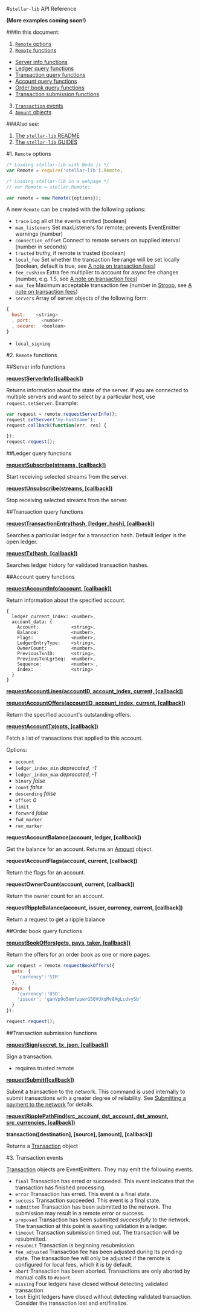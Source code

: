 #`stellar-lib` API Reference

__(More examples coming soon!)__

###In this document:

1. [`Remote` options](REFERENCE.md#1-remote-options)
2. [`Remote` functions](REFERENCE.md#2-remote-functions)
  + [Server info functions](REFERENCE.md#server-info-functions)
  + [Ledger query functions](REFERENCE.md#ledger-query-functions)
  + [Transaction query functions](REFERENCE.md#transaction-query-functions)
  + [Account query functions](REFERENCE.md#account-query-functions)
  + [Order book query functions](REFERENCE.md#order-book-query-functions)
  + [Transaction submission functions](REFERENCE.md#transaction-submission-functions)
3. [`Transaction` events](REFERENCE.md#3-transaction-events)
4. [`Amount` objects](REFERENCE.md#4-amount-objects)


###Also see:

1. [The `stellar-lib` README](../README.md)
2. [The `stellar-lib` GUIDES](GUIDES.md)


#1. `Remote` options

```js
/* Loading stellar-lib with Node.js */
var Remote = require('stellar-lib').Remote;

/* Loading stellar-lib in a webpage */
// var Remote = stellar.Remote;

var remote = new Remote({options});
```

A new `Remote` can be created with the following options:

+ `trace` Log all of the events emitted (boolean)
+ `max_listeners` Set maxListeners for remote; prevents EventEmitter warnings (number)
+ `connection_offset` Connect to remote servers on supplied interval (number in seconds)
+ `trusted` truthy, if remote is trusted (boolean)
+ `local_fee` Set whether the transaction fee range will be set locally (boolean, default is true, see [A note on transaction fees](GUIDES.md#a-note-on-transaction-fees))
+ `fee_cushion` Extra fee multiplier to account for async fee changes (number, e.g. 1.5, see [A note on transaction fees](GUIDES.md#a-note-on-transaction-fees))
+ `max_fee` Maximum acceptable transaction fee (number in [Stroop](https://wiki.gostellar.org/Stroop), see [A note on transaction fees](GUIDES.md#a-note-on-transaction-fees))
+ `servers` Array of server objects of the following form:

```js
{ 
  host:    <string>
  , port:    <number>
  , secure:  <boolean>
}
```
+ `local_signing`

#2. `Remote` functions



##Server info functions

**[requestServerInfo([callback])](https://www.gostellar.org/api/#api-server_info)**

Returns information about the state of the server. If you are connected to multiple servers and want to select by a particular host, use `request.setServer`. Example:

```js
var request = remote.requestServerInfo();
request.setServer('my.hostname');
request.callback(function(err, res) {

});
request.request();
```




##Ledger query functions


**[requestSubscribe(streams, [callback])](https://www.gostellar.org/api/#api-subscribe)**

Start receiving selected streams from the server.

**[requestUnsubscribe(streams, [callback])](https://www.gostellar.org/api/#api-unsubscribe)**

Stop receiving selected streams from the server.




##Transaction query functions

**[requestTransactionEntry(hash, [ledger_hash], [callback])](https://www.gostellar.org/api/#api-transaction_entry)**

Searches a particular ledger for a transaction hash. Default ledger is the open ledger.

**[requestTx(hash, [callback])](https://www.gostellar.org/api/#api-tx)**

Searches ledger history for validated transaction hashes.




##Account query functions

**[requestAccountInfo(account, [callback])](https://www.gostellar.org/api/#api-account_info)**

Return information about the specified account.

```
{
  ledger_current_index: <number>,
  account_data: {
    Account:            <string>,
    Balance:            <number>,
    Flags:              <number>,
    LedgerEntryType:    <string>,
    OwnerCount:         <number>,
    PreviousTxnID:      <string>,
    PreviousTxnLgrSeq:  <number>,
    Sequence:           <number> ,
    index:              <string>
  }
}
```

**[requestAccountLines(accountID, account_index, current, [callback])](https://www.gostellar.org/api/#api-account_lines)**

**[requestAccountOffers(accountID, account_index, current, [callback])](https://www.gostellar.org/api/#api-account_offers)**

Return the specified account's outstanding offers.

**[requestAccountTx(opts, [callback])](https://www.gostellar.org/api/#api-account_tx)**

Fetch a list of transactions that applied to this account.

Options:

+ `account`
+ `ledger_index_min` *deprecated, -1*
+ `ledger_index_max` *deprecated, -1*
+  `binary` *false*
+ `count` *false*
+  `descending` *false*
+  `offset` *0*
+  `limit`
+ `forward` *false*
+ `fwd_marker`
+ `rev_marker`


**requestAccountBalance(account, ledger, [callback])**

Get the balance for an account. Returns an [Amount](https://github.com/stellar/stellar-lib/blob/develop/src/js/ripple/amount.js) object.

**requestAccountFlags(account, current, [callback])**

Return the flags for an account.

**requestOwnerCount(account, current, [callback])**

Return the owner count for an account.

**requestRippleBalance(account, issuer, currency, current, [callback])**

Return a request to get a ripple balance




##Order book query functions

**[requestBookOffers(gets, pays, taker, [callback])](https://www.gostellar.org/api/#api-book_offers)**

Return the offers for an order book as one or more pages.

```js
var request = remote.requestBookOffers({
  gets: {
    'currency':'STR'
  },
  pays: {
    'currency':'USD',
    'issuer': 'ganVp9o5emfzpwrG5QVUXqMv8AgLcdvySb'
  }
});

request.request();
```




##Transaction submission functions

**[requestSign(secret, tx_json, [callback])](https://www.gostellar.org/api/#api-sign)**

Sign a transaction.

+ requires trusted remote

**[requestSubmit([callback])](https://www.gostellar.org/api/#api-submit)**

Submit a transaction to the network. This command is used internally to submit transactions with a greater degree of reliability. See [Submitting a payment to the network](GUIDES.md#3-submitting-a-payment-to-the-network) for details.


**[requestRipplePathFind(src_account, dst_account, dst_amount, src_currencies, [callback])](https://www.gostellar.org/api/#api-find_path)**


**transaction([destination], [source], [amount], [callback])**

Returns a [Transaction](https://github.com/stellar/stellar-lib/blob/develop/src/js/ripple/transaction.js) object


#3. Transaction events

[Transaction](https://github.com/stellar/stellar-lib/blob/develop/src/js/ripple/transaction.js) objects are EventEmitters. They may emit the following events.

+ `final` Transaction has erred or succeeded. This event indicates that the transaction has finished processing.
+ `error` Transaction has erred. This event is a final state.
+ `success` Transaction succeeded. This event is a final state.
+ `submitted` Transaction has been submitted to the network. The submission may result in a remote error or success.
+ `proposed` Transaction has been submitted *successfully* to the network. The transaction at this point is awaiting validation in a ledger.
+ `timeout` Transaction submission timed out. The transaction will be resubmitted.
+ `resubmit` Transaction is beginning resubmission.
+ `fee_adjusted` Transaction fee has been adjusted during its pending state. The transaction fee will only be adjusted if the remote is configured for local fees, which it is by default.
+ `abort` Transaction has been aborted. Transactions are only aborted by manual calls to `#abort`.
+ `missing` Four ledgers have closed without detecting validated transaction
+ `lost` Eight ledgers have closed without detecting validated transaction. Consider the transaction lost and err/finalize.



